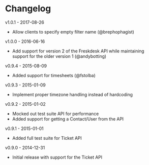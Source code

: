 Changelog
=========

v1.0.1 - 2017-08-26

  * Allow clients to specify empty filter name (@brephophagist)

v1.0.0 - 2016-06-16

  * Add support for version 2 of the Freskdesk API while maintaining support for
    the older version 1 (@andybotting)

v0.9.4 - 2015-08-09

  * Added support for timesheets (@fstolba)

v0.9.3 - 2015-01-09

  * Implement proper timezone handling instead of hardcoding

v0.9.2 - 2015-01-02

  * Mocked out test suite API for performance
  * Added support for getting a Contact/User from the API

v0.9.1 - 2015-01-01

  * Added full test suite for Ticket API

v0.9.0 - 2014-12-31

  * Initial release with support for the Ticket API
